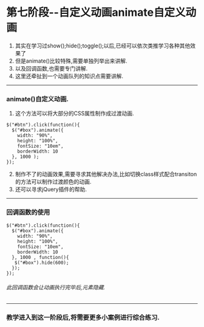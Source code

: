 # 第七阶段--自定义动画animate自定义动画  
1. 其实在学习过show();hide();toggle();以后,已经可以依次类推学习各种其他效果了  
2. 但是animate()比较特殊,需要单独列举出来讲解. 
3. 以及回调函数,也需要专门讲解.
4. 这里还牵扯到一个动画队列的知识点需要讲解.  

---
### animate()自定义动画. 
1. 这个方法可以将大部分的CSS属性制作成过渡动画.

```
$("#btn").click(function(){
  $("#box").animate({ 
    width: "90%",
    height: "100%", 
    fontSize: "10em", 
    borderWidth: 10
  }, 1000 );
});
```
2. 制作不了的动画效果,需要寻求其他解决办法,比如切换class样式配合transiton的方法可以制作过渡颜色的动画.
3. 还可以寻求jQuery插件的帮助.

---
### 回调函数的使用
```
$("#btn").click(function(){
  $("#box").animate({ 
    width: "90%",
    height: "100%", 
    fontSize: "10em", 
    borderWidth: 10
  }, 1000 , function(){
   $("#box").hide(600);
  });
});
```
###### 此回调函数会让动画执行完毕后,元素隐藏.

---
### 教学进入到这一阶段后,将需要更多小案例进行综合练习.